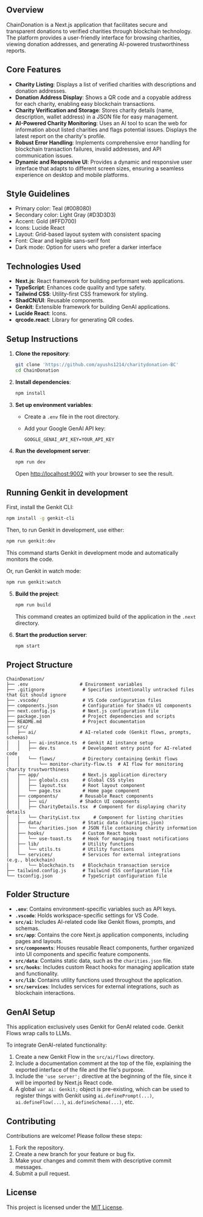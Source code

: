 ## Overview

ChainDonation is a Next.js application that facilitates secure and transparent donations to verified charities through blockchain technology. The platform provides a user-friendly interface for browsing charities, viewing donation addresses, and generating AI-powered trustworthiness reports.

## Core Features

- **Charity Listing**: Displays a list of verified charities with descriptions and donation addresses.
- **Donation Address Display**: Shows a QR code and a copyable address for each charity, enabling easy blockchain transactions.
- **Charity Verification and Storage**: Stores charity details (name, description, wallet address) in a JSON file for easy management.
- **AI-Powered Charity Monitoring**: Uses an AI tool to scan the web for information about listed charities and flags potential issues. Displays the latest report on the charity's profile.
- **Robust Error Handling**: Implements comprehensive error handling for blockchain transaction failures, invalid addresses, and API communication issues.
- **Dynamic and Responsive UI**: Provides a dynamic and responsive user interface that adapts to different screen sizes, ensuring a seamless experience on desktop and mobile platforms.

## Style Guidelines

- Primary color: Teal (#008080)
- Secondary color: Light Gray (#D3D3D3)
- Accent: Gold (#FFD700)
- Icons: Lucide React
- Layout: Grid-based layout system with consistent spacing
- Font: Clear and legible sans-serif font
- Dark mode: Option for users who prefer a darker interface

## Technologies Used

- **Next.js**: React framework for building performant web applications.
- **TypeScript**: Enhances code quality and type safety.
- **Tailwind CSS**: Utility-first CSS framework for styling.
- **ShadCN/UI**: Reusable components.
- **Genkit**: Extensible framework for building GenAI applications.
- **Lucide React**: Icons.
- **qrcode.react**: Library for generating QR codes.

## Setup Instructions

1.  **Clone the repository**:

    ```bash
    git clone 'https://github.com/ayushs1214/charitydonation-BC'
    cd ChainDonation
    ```

2.  **Install dependencies**:

    ```bash
    npm install
    ```

3.  **Set up environment variables**:

    - Create a `.env` file in the root directory.
    - Add your Google GenAI API key:

      ```
      GOOGLE_GENAI_API_KEY=YOUR_API_KEY
      ```

4.  **Run the development server**:

    ```bash
    npm run dev
    ```

    Open [http://localhost:9002](http://localhost:9002) with your browser to see the result.

## Running Genkit in development

First, install the Genkit CLI:

```bash
npm install -g genkit-cli
```

Then, to run Genkit in development, use either:

```bash
npm run genkit:dev
```

This command starts Genkit in development mode and automatically monitors the code.

Or, run Genkit in watch mode:

```bash
npm run genkit:watch
```

5.  **Build the project**:

    ```bash
    npm run build
    ```

    This command creates an optimized build of the application in the `.next` directory.

6.  **Start the production server**:

    ```bash
    npm start
    ```

## Project Structure

```
ChainDonation/
├── .env                   # Environment variables
├── .gitignore              # Specifies intentionally untracked files that Git should ignore
├── .vscode/                # VS Code configuration files
├── components.json         # Configuration for Shadcn UI components
├── next.config.js          # Next.js configuration file
├── package.json            # Project dependencies and scripts
├── README.md               # Project documentation
├── src/
│   ├── ai/                # AI-related code (Genkit flows, prompts, schemas)
│   │   ├── ai-instance.ts  # Genkit AI instance setup
│   │   ├── dev.ts          # Development entry point for AI-related code
│   │   └── flows/          # Directory containing Genkit flows
│   │       └── monitor-charity-flow.ts  # AI flow for monitoring charity trustworthiness
│   ├── app/                # Next.js application directory
│   │   ├── globals.css     # Global CSS styles
│   │   ├── layout.tsx      # Root layout component
│   │   └── page.tsx        # Home page component
│   ├── components/        # Reusable React components
│   │   ├── ui/            # Shadcn UI components
│   │   ├── CharityDetails.tsx  # Component for displaying charity details
│   │   └── CharityList.tsx     # Component for listing charities
│   ├── data/               # Static data (charities.json)
│   │   └── charities.json  # JSON file containing charity information
│   ├── hooks/              # Custom React hooks
│   │   └── use-toast.ts    # Hook for managing toast notifications
│   ├── lib/                # Utility functions
│   │   └── utils.ts        # Utility functions
│   └── services/           # Services for external integrations (e.g., blockchain)
│       └── blockchain.ts   # Blockchain transaction service
├── tailwind.config.js      # Tailwind CSS configuration file
└── tsconfig.json           # TypeScript configuration file
```

## Folder Structure

*   **`.env`**: Contains environment-specific variables such as API keys.
*   **`.vscode`**: Holds workspace-specific settings for VS Code.
*   **`src/ai`**: Includes AI-related code like Genkit flows, prompts, and schemas.
*   **`src/app`**: Contains the core Next.js application components, including pages and layouts.
*   **`src/components`**: Houses reusable React components, further organized into UI components and specific feature components.
*   **`src/data`**: Contains static data, such as the `charities.json` file.
*   **`src/hooks`**: Includes custom React hooks for managing application state and functionality.
*   **`src/lib`**: Contains utility functions used throughout the application.
*   **`src/services`**: Includes services for external integrations, such as blockchain interactions.

## GenAI Setup

This application exclusively uses Genkit for GenAI related code. Genkit Flows wrap calls to LLMs.

To integrate GenAI-related functionality:

1.  Create a new Genkit Flow in the `src/ai/flows` directory.
2.  Include a documentation comment at the top of the file, explaining the exported interface of the file and the file's purpose.
3.  Include the `'use server';` directive at the beginning of the file, since it will be imported by Next.js React code.
4.  A global `var ai: Genkit;` object is pre-existing, which can be used to register things with Genkit using `ai.definePrompt(...)`, `ai.defineFlow(...)`, `ai.defineSchema(...)`, etc.

## Contributing

Contributions are welcome! Please follow these steps:

1.  Fork the repository.
2.  Create a new branch for your feature or bug fix.
3.  Make your changes and commit them with descriptive commit messages.
4.  Submit a pull request.

## License

This project is licensed under the [MIT License](LICENSE).
